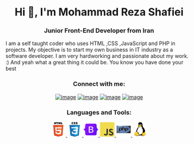 <h1 align="center">Hi 👋, I'm Mohammad Reza Shafiei</h1>
<h3 align="center">Junior Front-End Developer from Iran</h3>

I am a self taught coder who uses HTML ,CSS ,JavaScript and PHP in projects. My objective is to start my own business in IT industry as a software developer. I am very hardworking and passionate about my work. :) And yeah what a great thing it could be. You know you have done your best

<h3 align="center">Connect with me:</h3>
<div align="center">

[![image](https://img.shields.io/badge/LinkedIn-0077B5?style=for-the-badge&logo=linkedin&logoColor=white)](https://www.linkedin.com/in/shafieinet/)
[![image](https://img.shields.io/badge/Instagram-E4405F?style=for-the-badge&logo=instagram&logoColor=white)](https://www.instagram.com/shafieinet/)
[![image](https://img.shields.io/badge/Twitter-1DA1F2?style=for-the-badge&logo=twitter&logoColor=white)](https://twitter.com/shafieinet)
[![image](https://img.shields.io/badge/Mail-D14836?style=for-the-badge&logo=gmail&logoColor=white)](mailto:info@shafiei.net)
  
</div>

<h3 align="center">Languages and Tools:</h3>

<p align="center"> 
  <a href="#" target="_blank"> 
    <img src="https://raw.githubusercontent.com/devicons/devicon/master/icons/html5/html5-original-wordmark.svg" alt="html5" width="40" height="40"/> 
  </a>
  <a href="#" target="_blank"> 
    <img src="https://raw.githubusercontent.com/devicons/devicon/master/icons/css3/css3-original-wordmark.svg" alt="css3" width="40" height="40"/> 
  </a> 
  <a href="#" target="_blank"> 
    <img src="https://raw.githubusercontent.com/devicons/devicon/master/icons/bootstrap/bootstrap-original.svg" alt="bootstrap" width="40" height="40"/> 
  </a>  
  <a href="#" target="_blank"> 
    <img src="https://raw.githubusercontent.com/devicons/devicon/master/icons/javascript/javascript-original.svg" alt="javascript" width="40" height="40"/> 
  </a> 
  <a href="#" target="_blank"> 
    <img src="https://raw.githubusercontent.com/devicons/devicon/master/icons/php/php-original.svg" alt="php" width="40" height="40"/> 
  </a> 
  <a href="#" target="_blank"> 
    <img src="https://raw.githubusercontent.com/devicons/devicon/master/icons/linux/linux-original.svg" alt="linux" width="40" height="40"/> 
  </a>
</p>
